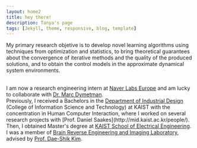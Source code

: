 ```yaml
---
layout: home2
title: hey there!
description: Tanya's page
tags: [Jekyll, theme, responsive, blog, template]
---
```


My primary research objetive is to develop novel learning algorithms using techniques from optimization and statistics, to bring theoretical guarantees about the convergence of iterative methods and the quality of the produced solutions, and to obtain the control models in the approximate dynamical system environments.  

<br />
I am now a research engineering intern at <a href="https://europe.naverlabs.com/about/" target="_blank">Naver Labs Europe</a> and am lucky to collaborate with
<a href="https://scholar.google.fr/citations?user=bTXN9_0AAAAJ&hl=en&oi=ao" target="_blank">Dr. Marc Dymetman</a>.

<br />
Previously, I received a Bachelors in the <a href="http://id.kaist.ac.kr/index.php?document_srl=21142&mid=rnews" target="_blank">Department of Industrial Design</a> (College of Information Science and Technology) at KAIST with the concentration in Human Computer Interaction, where I worked on several research projects with [Prof. Daniel Saakes](http://mid.kaist.ac.kr/people/). Then, I obtained Master's degree at  <a href="https://ee.kaist.ac.kr/?language=en" target="_blank">KAIST School of Electrical Engineering</a>. I was a member of <a href="http://brain.kaist.ac.kr/about_us.html" target="_blank">Brain Reverse Engineering and Imaging Laboratory</a>, advised by <a href="https://scholar.google.com/citations?user=nd-UgBYAAAAJ&hl=en&oi=ao" target="_blank">Prof. Dae-Shik Kim</a>.
